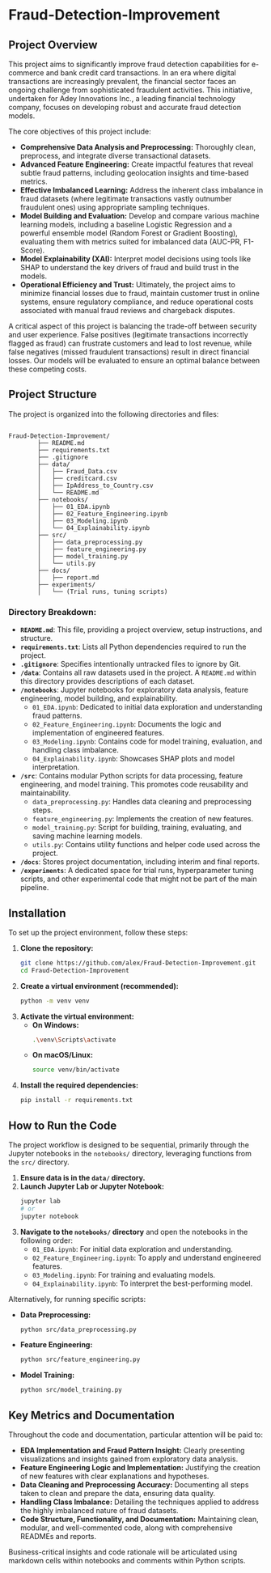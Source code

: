 
# Fraud-Detection-Improvement

## Project Overview

This project aims to significantly improve fraud detection capabilities for e-commerce and bank credit card transactions. In an era where digital transactions are increasingly prevalent, the financial sector faces an ongoing challenge from sophisticated fraudulent activities. This initiative, undertaken for Adey Innovations Inc., a leading financial technology company, focuses on developing robust and accurate fraud detection models.

The core objectives of this project include:
- **Comprehensive Data Analysis and Preprocessing:** Thoroughly clean, preprocess, and integrate diverse transactional datasets.
- **Advanced Feature Engineering:** Create impactful features that reveal subtle fraud patterns, including geolocation insights and time-based metrics.
- **Effective Imbalanced Learning:** Address the inherent class imbalance in fraud datasets (where legitimate transactions vastly outnumber fraudulent ones) using appropriate sampling techniques.
- **Model Building and Evaluation:** Develop and compare various machine learning models, including a baseline Logistic Regression and a powerful ensemble model (Random Forest or Gradient Boosting), evaluating them with metrics suited for imbalanced data (AUC-PR, F1-Score).
- **Model Explainability (XAI):** Interpret model decisions using tools like SHAP to understand the key drivers of fraud and build trust in the models.
- **Operational Efficiency and Trust:** Ultimately, the project aims to minimize financial losses due to fraud, maintain customer trust in online systems, ensure regulatory compliance, and reduce operational costs associated with manual fraud reviews and chargeback disputes. 

A critical aspect of this project is balancing the trade-off between security and user experience. False positives (legitimate transactions incorrectly flagged as fraud) can frustrate customers and lead to lost revenue, while false negatives (missed fraudulent transactions) result in direct financial losses. Our models will be evaluated to ensure an optimal balance between these competing costs. 

## Project Structure

The project is organized into the following directories and files:

```

Fraud-Detection-Improvement/
        ├── README.md
        ├── requirements.txt
        ├── .gitignore
        ├── data/
        │   ├── Fraud_Data.csv
        │   ├── creditcard.csv
        │   ├── IpAddress_to_Country.csv
        │   └── README.md
        ├── notebooks/
        │   ├── 01_EDA.ipynb
        │   ├── 02_Feature_Engineering.ipynb
        │   ├── 03_Modeling.ipynb
        │   └── 04_Explainability.ipynb
        ├── src/
        │   ├── data_preprocessing.py
        │   ├── feature_engineering.py
        │   ├── model_training.py
        │   └── utils.py
        ├── docs/
        │   ├── report.md
        ├── experiments/
        │   └── (Trial runs, tuning scripts)

````

### Directory Breakdown:

* **`README.md`**: This file, providing a project overview, setup instructions, and structure.
* **`requirements.txt`**: Lists all Python dependencies required to run the project.
* **`.gitignore`**: Specifies intentionally untracked files to ignore by Git.
* **`/data`**: Contains all raw datasets used in the project. A `README.md` within this directory provides descriptions of each dataset.
* **`/notebooks`**: Jupyter notebooks for exploratory data analysis, feature engineering, model building, and explainability.
    * `01_EDA.ipynb`: Dedicated to initial data exploration and understanding fraud patterns.
    * `02_Feature_Engineering.ipynb`: Documents the logic and implementation of engineered features.
    * `03_Modeling.ipynb`: Contains code for model training, evaluation, and handling class imbalance.
    * `04_Explainability.ipynb`: Showcases SHAP plots and model interpretation.
* **`/src`**: Contains modular Python scripts for data processing, feature engineering, and model training. This promotes code reusability and maintainability.
    * `data_preprocessing.py`: Handles data cleaning and preprocessing steps.
    * `feature_engineering.py`: Implements the creation of new features.
    * `model_training.py`: Script for building, training, evaluating, and saving machine learning models.
    * `utils.py`: Contains utility functions and helper code used across the project.
* **`/docs`**: Stores project documentation, including interim and final reports.
* **`/experiments`**: A dedicated space for trial runs, hyperparameter tuning scripts, and other experimental code that might not be part of the main pipeline.

## Installation

To set up the project environment, follow these steps:

1.  **Clone the repository:**
    ```bash
    git clone https://github.com/alex/Fraud-Detection-Improvement.git
    cd Fraud-Detection-Improvement
2.  **Create a virtual environment (recommended):**
    ```bash
    python -m venv venv
    ```
3.  **Activate the virtual environment:**
    * **On Windows:**
        ```bash
        .\venv\Scripts\activate
        ```
    * **On macOS/Linux:**
        ```bash
        source venv/bin/activate
        ```
4.  **Install the required dependencies:**
    ```bash
    pip install -r requirements.txt
    ```

## How to Run the Code

The project workflow is designed to be sequential, primarily through the Jupyter notebooks in the `notebooks/` directory, leveraging functions from the `src/` directory.

1.  **Ensure data is in the `data/` directory.**
2.  **Launch Jupyter Lab or Jupyter Notebook:**
    ```bash
    jupyter lab
    # or
    jupyter notebook
    ```
3.  **Navigate to the `notebooks/` directory** and open the notebooks in the following order:
    * `01_EDA.ipynb`: For initial data exploration and understanding.
    * `02_Feature_Engineering.ipynb`: To apply and understand engineered features.
    * `03_Modeling.ipynb`: For training and evaluating models.
    * `04_Explainability.ipynb`: To interpret the best-performing model.

Alternatively, for running specific scripts:

* **Data Preprocessing:**
    ```bash
    python src/data_preprocessing.py
    ```
* **Feature Engineering:**
    ```bash
    python src/feature_engineering.py
    ```
* **Model Training:**
    ```bash
    python src/model_training.py
    ```

## Key Metrics and Documentation

Throughout the code and documentation, particular attention will be paid to:

* **EDA Implementation and Fraud Pattern Insight:** Clearly presenting visualizations and insights gained from exploratory data analysis.
* **Feature Engineering Logic and Implementation:** Justifying the creation of new features with clear explanations and hypotheses.
* **Data Cleaning and Preprocessing Accuracy:** Documenting all steps taken to clean and prepare the data, ensuring data quality.
* **Handling Class Imbalance:** Detailing the techniques applied to address the highly imbalanced nature of fraud datasets.
* **Code Structure, Functionality, and Documentation:** Maintaining clean, modular, and well-commented code, along with comprehensive READMEs and reports.

Business-critical insights and code rationale will be articulated using markdown cells within notebooks and comments within Python scripts.

